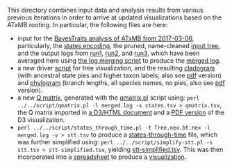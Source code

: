 This directory combines input data and analysis results from various previous iterations
in order to arrive at updated visualizations based on the ATxMB rooting. In particular,
the following files are here:

- input for the [BayesTraits analysis of ATxMB from 2017-03-06](../2017-03-06/ATxMB), 
  particularly, the [states encoding](../2017-03-06/ATxMB/states.tsv), the pruned, 
  name-cleaned [input tree](../2017-03-06/ATxMB/Tree.nex.bt.nex), and the output logs
  from [run1](../2017-03-06/ATxMB/run1/HostFungusAssociations.txt.unconstrained.log.gz), 
  [run2](../2017-03-06/ATxMB/run2/HostFungusAssociations.txt.unconstrained.log.gz), and 
  [run3](../2017-03-06/ATxMB/run3/HostFungusAssociations.txt.unconstrained.log.gz), 
  which have been averaged here using [the log merging script](../../script/logmerge.pl)
  to produce the [merged log](merged.log).
- a new driver [script](draw.sh) for tree visualization, and the resulting
  [cladogram](Tree.nex.bt.nex.supp.svg) (with ancestral state pies and higher taxon labels, 
  also see [pdf](Tree.nex.bt.nex.supp.pdf) version) and 
  [phylogram](Tree.nex.bt.nex.ms.svg) (branch lengths, all species names, no pies, 
  also see [pdf](Tree.nex.bt.nex.ms.pdf) version).
- a new [Q matrix](qmatrix.tsv), generated with the [qmatrix.pl](../../script/qmatrix.pl)
  script using: `perl ../../script/qmatrix.pl -l merged.log -s states.tsv > qmatrix.tsv`,
  the Q matrix imported in [a D3/HTML document](d3.html) and a [PDF version](d3.pdf) of
  the D3 visualization.
- `perl ../../script/states_through_time.pl -t Tree.nex.bt.nex -l merged.log -v > stt.tsv`
  to produce a [states-through-time](stt.tsv) file, which was further simplified using:
  `perl ../../script/simplify-stt.pl -s stt.tsv > stt-simplified.tsv`, yielding
  [stt-simplified.tsv](stt-simplified.tsv). This was then incorporated into a 
  [spreadsheet](StatesThroughTime-bin50.xlsx) to produce a 
  [visualization](StatesThroughTime-bin50.pdf).
